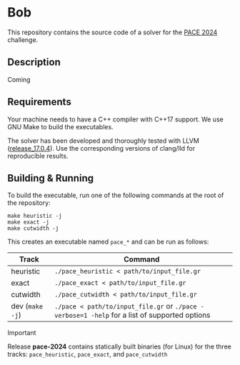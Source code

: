# Bob
This repository contains the source code of a solver for the [PACE 2024](https://pacechallenge.org/2024/) challenge.

## Description

Coming

## Requirements
Your machine needs to have a C++ compiler with C++17 support. We use GNU Make to build the executables.

The solver has been developed and thoroughly tested with LLVM ([release_17.0.4](https://releases.llvm.org/)). 
Use the corresponding versions of clang/lld for reproducible results.

## Building & Running

To build the executable, run one of the following commands at the root of the repository:
```
make heuristic -j
make exact -j
make cutwidth -j
```
This creates an executable named `pace_*` and can be run as follows:

| Track      | Command |
| -------------- | ------- |
| heuristic  | `./pace_heuristic < path/to/input_file.gr` |
| exact      | `./pace_exact < path/to/input_file.gr` |
| cutwidth   | `./pace_cutwidth < path/to/input_file.gr` |
| dev (`make -j`)       | `./pace < path/to/input_file.gr` or `./pace -verbose=1 -help` for a list of supported options |

> [!IMPORTANT]
> Release **pace-2024** contains statically built binaries (for Linux) for the three tracks: `pace_heuristic`, `pace_exact`, and `pace_cutwidth`
